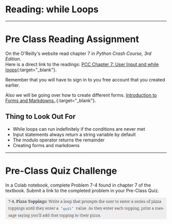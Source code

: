 #  Reading: while Loops

---

# Pre Class Reading Assignment

On the O'Reilly's website read chapter 7 in _Python Crash Course, 3rd Edition_. 
</br>Here is a direct link to the readings: [PCC Chapter 7: User Input and while loops](https://learning.oreilly.com/library/view/python-crash-course/9781098156664/c07.xhtml){:target="_blank"}.


Remember that you will have to sign in to you free account that you created earlier.

Also we will be going over how to create different forms. [Introduction to Forms and Markdowns.](https://www.tutorialspoint.com/google_colab/google_colab_adding_forms.htm).{:target="_blank"}.


## Thing to Look Out For
 - While loops can run indefinitely if the conditions are never met
 - Input statements always return a string variable by default
 - The modulo operator returns the remainder
 - Creating forms and markdowns


---

# Pre-Class Quiz Challenge
In a Colab notebook, complete Problem 7-4 found in chapter 7 of the textbook. Submit a link to the completed problem in your Pre-Class Quiz.

![while_preclass_instructions.png](while_preclass_instructions.png)
